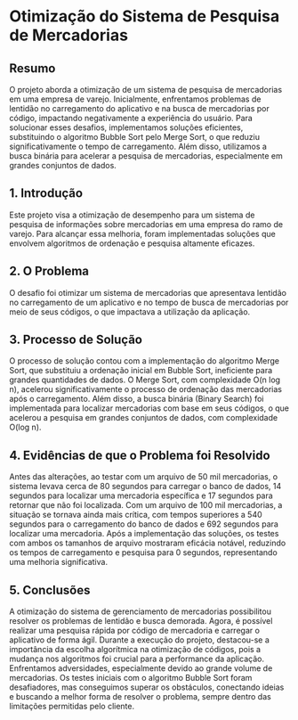 # Otimização do Sistema de Pesquisa de Mercadorias

## Resumo
O projeto aborda a otimização de um sistema de pesquisa de mercadorias em uma empresa de varejo. Inicialmente, enfrentamos problemas de lentidão no carregamento do aplicativo e na busca de mercadorias por código, impactando negativamente a experiência do usuário. Para solucionar esses desafios, implementamos soluções eficientes, substituindo o algoritmo Bubble Sort pelo Merge Sort, o que reduziu significativamente o tempo de carregamento. Além disso, utilizamos a busca binária para acelerar a pesquisa de mercadorias, especialmente em grandes conjuntos de dados.

## 1. Introdução
Este projeto visa a otimização de desempenho para um sistema de pesquisa de informações sobre mercadorias em uma empresa do ramo de varejo. Para alcançar essa melhoria, foram implementadas soluções que envolvem algoritmos de ordenação e pesquisa altamente eficazes.

## 2. O Problema
O desafio foi otimizar um sistema de mercadorias que apresentava lentidão no carregamento de um aplicativo e no tempo de busca de mercadorias por meio de seus códigos, o que impactava a utilização da aplicação.

## 3. Processo de Solução
O processo de solução contou com a implementação do algoritmo Merge Sort, que substituiu a ordenação inicial em Bubble Sort, ineficiente para grandes quantidades de dados. O Merge Sort, com complexidade O(n log n), acelerou significativamente o processo de ordenação das mercadorias após o carregamento. Além disso, a busca binária (Binary Search) foi implementada para localizar mercadorias com base em seus códigos, o que acelerou a pesquisa em grandes conjuntos de dados, com complexidade O(log n).

## 4. Evidências de que o Problema foi Resolvido
Antes das alterações, ao testar com um arquivo de 50 mil mercadorias, o sistema levava cerca de 80 segundos para carregar o banco de dados, 14 segundos para localizar uma mercadoria específica e 17 segundos para retornar que não foi localizada. Com um arquivo de 100 mil mercadorias, a situação se tornava ainda mais crítica, com tempos superiores a 540 segundos para o carregamento do banco de dados e 692 segundos para localizar uma mercadoria. Após a implementação das soluções, os testes com ambos os tamanhos de arquivo mostraram eficácia notável, reduzindo os tempos de carregamento e pesquisa para 0 segundos, representando uma melhoria significativa.

## 5. Conclusões
A otimização do sistema de gerenciamento de mercadorias possibilitou resolver os problemas de lentidão e busca demorada. Agora, é possível realizar uma pesquisa rápida por código de mercadoria e carregar o aplicativo de forma ágil. Durante a execução do projeto, destacou-se a importância da escolha algorítmica na otimização de códigos, pois a mudança nos algoritmos foi crucial para a performance da aplicação. Enfrentamos adversidades, especialmente devido ao grande volume de mercadorias. Os testes iniciais com o algoritmo Bubble Sort foram desafiadores, mas conseguimos superar os obstáculos, conectando ideias e buscando a melhor forma de resolver o problema, sempre dentro das limitações permitidas pelo cliente.
